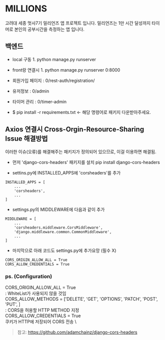 # MILLIONS

고려대 세종 멋사7기 밀리언즈 앱 프로젝트 입니다.
밀리언즈는 1만 시간 달성까지 타이머로 본인의 공부시간을 측정하는 앱 입니다.

## 백엔드

   - local 구동
    1. python manage.py runserver 
   - front랑 연결시
    1. python manage.py runserver 0:8000
   
   - 회원가입 페이지 : 0/rest-auth/registration/
   - 유저정보 : 0/admin
   - 타이머 관리 : 0/timer-admin

   - $ pip install -r requirements.txt  <- 해당 명령어로 패키지 다운받아주세요.

## Axios 연결시 Cross-Orgin-Resource-Sharing Issue 해결방법
이러한 이슈(오류)를 해결해주는 패키지가 정의되어 있으므로, 이걸 이용하면 해결됨.

* 먼저 'django-cors-headers' 패키지를 설치
pip install django-cors-headers


* settins.py에 INSTALLED_APPS에 'corsheaders'를 추가
```
INSTALLED_APPS = [
    ...
    'corsheaders',
    ...
]
```

* settings.py의 MIDDLEWARE에 다음과 같이 추가
```
MIDDLEWARE = [
    ...
    'corsheaders.middleware.CorsMiddleware',
    'django.middleware.common.CommonMiddleware',
    ...
]
```

* 마지막으로 아래 코드도 settings.py에 추가요망 (필수 X)
```
CORS_ORIGIN_ALLOW_ALL = True
CORS_ALLOW_CREDENTIALS = True
```
### ps. (Configuration) 

CORS_ORIGIN_ALLOW_ALL = True\
: WhiteList가 사용되지 않을 것임
\
CORS_ALLOW_METHODS = ['DELETE', 'GET', 'OPTIONS', 'PATCH', 'POST', 'PUT', ]\
: CORS을 허용할 HTTP METHOD 지정
\
CORS_ALLOW_CREDENTIALS = True\
쿠키가 HTTP에 저장되어 CORS 전송 
\
> 참고: https://github.com/adamchainz/django-cors-headers
